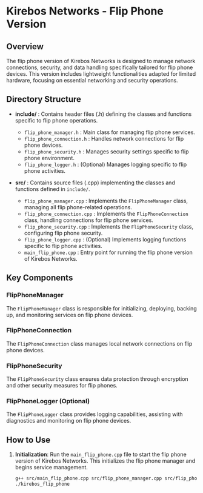 # Kirebos Networks - Flip Phone Version

## Overview
The flip phone version of Kirebos Networks is designed to manage network connections, security, and data handling specifically tailored for flip phone devices. This version includes lightweight functionalities adapted for limited hardware, focusing on essential networking and security operations.

## Directory Structure

- **include/** : Contains header files (.h) defining the classes and functions specific to flip phone operations.
  - `flip_phone_manager.h` : Main class for managing flip phone services.
  - `flip_phone_connection.h` : Handles network connections for flip phone devices.
  - `flip_phone_security.h` : Manages security settings specific to flip phone environment.
  - `flip_phone_logger.h` : (Optional) Manages logging specific to flip phone activities.

- **src/** : Contains source files (.cpp) implementing the classes and functions defined in `include/`.
  - `flip_phone_manager.cpp` : Implements the `FlipPhoneManager` class, managing all flip phone-related operations.
  - `flip_phone_connection.cpp` : Implements the `FlipPhoneConnection` class, handling connections for flip phone services.
  - `flip_phone_security.cpp` : Implements the `FlipPhoneSecurity` class, configuring flip phone security.
  - `flip_phone_logger.cpp` : (Optional) Implements logging functions specific to flip phone activities.
  - `main_flip_phone.cpp` : Entry point for running the flip phone version of Kirebos Networks.

## Key Components

### FlipPhoneManager
The `FlipPhoneManager` class is responsible for initializing, deploying, backing up, and monitoring services on flip phone devices.

### FlipPhoneConnection
The `FlipPhoneConnection` class manages local network connections on flip phone devices.

### FlipPhoneSecurity
The `FlipPhoneSecurity` class ensures data protection through encryption and other security measures for flip phones.

### FlipPhoneLogger (Optional)
The `FlipPhoneLogger` class provides logging capabilities, assisting with diagnostics and monitoring on flip phone devices.

## How to Use

1. **Initialization**:
   Run the `main_flip_phone.cpp` file to start the flip phone version of Kirebos Networks. This initializes the flip phone manager and begins service management.

   ```bash
   g++ src/main_flip_phone.cpp src/flip_phone_manager.cpp src/flip_phone_connection.cpp src/flip_phone_security.cpp -o kirebos_flip_phone
   ./kirebos_flip_phone
